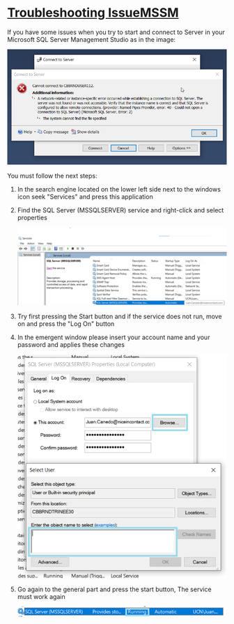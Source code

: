 # [Troubleshooting IssueMSSM](./README.md)

If you have some issues when you try to start and connect to Server in your Microsoft SQL Server Management Studio as in the image:

![](./Images/Error.png)

You must follow the next steps:
1. In the search engine located on the lower left side next to the windows icon seek "Services" and press this application 
2. Find the SQL Server (MSSQLSERVER) service and right-click and select properties

    ![](./Images/SpecificService.png)

3. Try first pressing the Start button and if the service does not run, move on and press the "Log On" button
4. In the emergent window please insert your account name and your password and applies these changes 

    ![](./Images/GoBrowseAndFindYourUser.png)

5. Go again to the general part and press the start button, The service must work again

    ![](./Images/Work.png)
